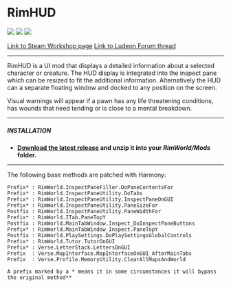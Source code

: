 # RimHUD
![](https://img.shields.io/badge/Mod_Version-1.1.0-blue.svg)
![](https://img.shields.io/badge/Built_for_RimWorld-B19-blue.svg)
![](https://img.shields.io/badge/Powered_by_Harmony-1.2.0.1-blue.svg)

[Link to Steam Workshop page](https://steamcommunity.com/sharedfiles/filedetails/?id=1508850027)
[Link to Ludeon Forum thread](https://ludeon.com/forums/index.php?topic=45787.0)

---

RimHUD is a UI mod that displays a detailed information about a selected character or creature. The HUD display is integrated into the inspect pane which can be resized to fit the additional information. Alternatively the HUD can a separate floating window and docked to any position on the screen.

Visual warnings will appear if a pawn has any life threatening conditions, has wounds that need tending or is close to a mental breakdown.

---

##### INSTALLATION
- **[Download the latest release](https://github.com/Jaxe-Dev/RimHUD/releases/latest) and unzip it into your *RimWorld/Mods* folder.**

---

The following base methods are patched with Harmony:
```
Prefix* : RimWorld.InspectPaneFiller.DoPaneContentsFor
Prefix* : RimWorld.InspectPaneUtility.DoTabs
Prefix* : RimWorld.InspectPaneUtility.InspectPaneOnGUI
Prefix* : RimWorld.InspectPaneUtility.PaneSizeFor
Postfix : RimWorld.InspectPaneUtility.PaneWidthFor
Prefix* : RimWorld.ITab.PaneTopY
Postfix : RimWorld.MainTabWindow.Inspect_DoInspectPaneButtons
Prefix* : RimWorld.MainTabWindow_Inspect.PaneTopY
Postfix : RimWorld.PlaySettings.DoPlaySettingsGlobalControls
Prefix* : RimWorld.Tutor.TutorOnGUI
Prefix* : Verse.LetterStack.LettersOnGUI
Prefix  : Verse.MapInterface.MapInterfaceOnGUI_AfterMainTabs
Prefix  : Verse.Profile.MemoryUtility.ClearAllMapsAndWorld

A prefix marked by a * means it in some circumstances it will bypass the original method**
```
